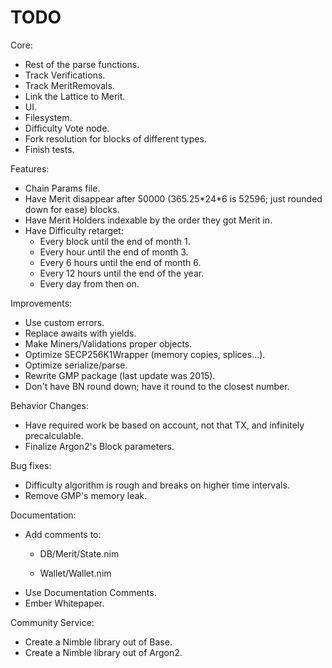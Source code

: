 # TODO

Core:
- Rest of the parse functions.
- Track Verifications.
- Track MeritRemovals.
- Link the Lattice to Merit.
- UI.
- Filesystem.
- Difficulty Vote node.
- Fork resolution for blocks of different types.
- Finish tests.

Features:
- Chain Params file.
- Have Merit disappear after 50000 (365.25\*24\*6 is 52596; just rounded down for ease) blocks.
- Have Merit Holders indexable by the order they got Merit in.
- Have Difficulty retarget:
    - Every block until the end of month 1.
    - Every hour until the end of month 3.
    - Every 6 hours until the end of month 6.
    - Every 12 hours until the end of the year.
    - Every day from then on.

Improvements:
- Use custom errors.
- Replace awaits with yields.
- Make Miners/Validations proper objects.
- Optimize SECP256K1Wrapper (memory copies, splices...).
- Optimize serialize/parse.
- Rewrite GMP package (last update was 2015).
- Don't have BN round down; have it round to the closest number.

Behavior Changes:
- Have required work be based on account, not that TX, and infinitely precalculable.
- Finalize Argon2's Block parameters.

Bug fixes:
- Difficulty algorithm is rough and breaks on higher time intervals.
- Remove GMP's memory leak.

Documentation:
- Add comments to:
    - DB/Merit/State.nim

    - Wallet/Wallet.nim
- Use Documentation Comments.
- Ember Whitepaper.

Community Service:
- Create a Nimble library out of Base.
- Create a Nimble library out of Argon2.

